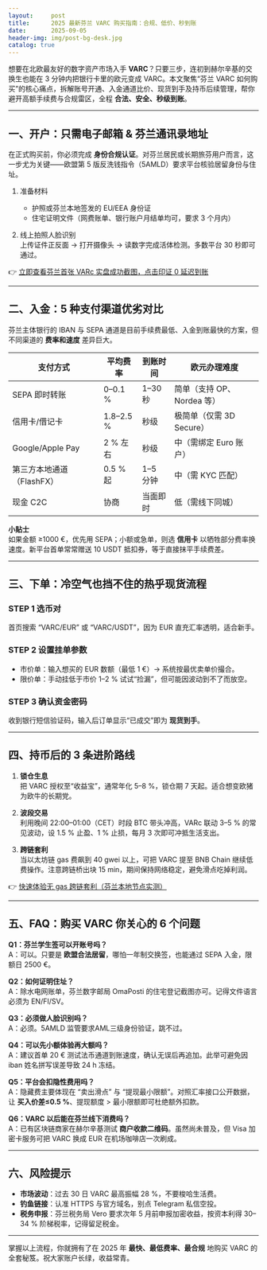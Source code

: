 ```yaml
---
layout:     post
title:      2025 最新芬兰 VARC 购买指南：合规、低价、秒到账
date:       2025-09-05
header-img: img/post-bg-desk.jpg
catalog: true
---
```


想要在北欧最友好的数字资产市场入手 **VARC**？只要三步，连初到赫尔辛基的交换生也能在 3 分钟内把银行卡里的欧元变成 VARC。本文聚焦“芬兰 VARC 如何购买”的核心痛点，拆解账号开通、入金通道比价、现货到手及持币后续管理，帮你避开高额手续费与合规雷区，全程 **合法、安全、秒级到账**。

---

## 一、开户：只需电子邮箱 & 芬兰通讯录地址

在正式购买前，你必须完成 **身份合规认证**。对芬兰居民或长期旅芬用户而言，这一步尤为关键——欧盟第 5 版反洗钱指令（5AMLD）要求平台核验居留身份与住址。

1. 准备材料  
   - 护照或芬兰本地签发的 EU/EEA 身份证  
   - 住宅证明文件（网费账单、银行账户月结单均可，要求 3 个月内）  

2. 线上拍照人脸识别  
   上传证件正反面 → 打开摄像头 → 读数字完成活体检测。多数平台 30 秒即可通过。  

👉 [立即查看芬兰首张 VARc 实盘成功截图，点击印证 0 延迟到账](https://okxdog.com/)

---

## 二、入金：5 种支付渠道优劣对比

芬兰主体银行的 IBAN 与 SEPA 通道是目前手续费最低、入金到账最快的方案，但不同渠道的 **费率和速度** 差异巨大。

| 支付方式 | 平均费率 | 到账时间 | 欧元办理难度 |
| -------- | -------- | -------- | ------------ |
| SEPA 即时转账 | 0–0.1 %  | 1–30 秒  | 简单（支持 OP、Nordea 等） |
| 信用卡/借记卡 | 1.8–2.5 % | 秒级 | 极简单（仅需 3D Secure） |
| Google/Apple Pay | 2 % 左右 | 秒级 | 中（需绑定 Euro 账户） |
| 第三方本地通道（FlashFX） | 0.5 % 起 | 1–5 分钟 | 中（需 KYC 匹配）  
| 现金 C2C | 协商 | 当面即时 | 低（需线下同城） |

**小贴士**  
如果金额 ≥1000 €，优先用 SEPA；小额或急单，则选 **信用卡** 以牺牲部分费率换速度。新平台首单常常赠送 10 USDT 抵扣券，等于直接抹平手续费差。

---

## 三、下单：冷空气也挡不住的热乎现货流程

### STEP 1 选币对  
首页搜索 “VARC/EUR” 或 “VARC/USDT”，因为 EUR 直充汇率透明，适合新手。

### STEP 2 设置挂单参数  
- 市价单：输入想买的 EUR 数额（最低 1 €）→ 系统按最优卖单价撮合。  
- 限价单：手动挂低于市价 1–2 % 试试“捡漏”，但可能因波动到不了而放空。

### STEP 3 确认资金密码  
收到银行短信验证码，输入后订单显示“已成交”即为 **现货到手**。

---

## 四、持币后的 3 条进阶路线

1. **锁仓生息**  
   把 VARC 授权至“收益宝”，通常年化 5–8 %，锁仓期 7 天起。适合想变欧猪为欧牛的长期党。

2. **波段交易**  
   利用晚间 22:00–01:00（CET）时段 BTC 带头冲高，VARc 联动 3–5 % 的常见波动，设 1.5 % 止盈、1 % 止损，每月 3 次即可冲抵生活支出。

3. **跨链套利**  
   当以太坊链 gas 费飙到 40 gwei 以上，可把 VARC 提至 BNB Chain 继续低费操作。注意跨链桥出块 15 min，期间保持网络稳定，避免滑点吃掉利润。

👉 [快速体验无 gas 跨链套利（芬兰本地节点实测）](https://okxdog.com/)

---

## 五、FAQ：购买 VARC 你关心的 6 个问题

**Q1：芬兰学生签可以开账号吗？**  
A：可以。只要是 **欧盟合法居留**，哪怕一年制交换签，也能通过 SEPA 入金，限额日 2500 €。

**Q2：如何证明住址？**  
A：除水电网账单，芬兰数字邮局 OmaPosti 的住宅登记截图亦可。记得文件语言必须为 EN/FI/SV。

**Q3：必须做人脸识别吗？**  
A：必须。5AMLD 监管要求AML三级身份验证，跳不过。

**Q4：可以先小额体验再大额吗？**  
A：建议首单 20 € 测试法币通道到账速度，确认无误后再追加。此举可避免因 iban 姓名拼写误差导致 24 h 冻结。

**Q5：平台会扣隐性费用吗？**  
A：隐藏费主要体现在 “卖出滑点” 与 “提现最小限额”。对照汇率接口公开数据，让 **买入价差≤0.5 %**、提现额度 > 最小限额即可杜绝额外扣款。

**Q6：VARC 以后能在芬兰线下消费吗？**  
A：已有区块链商家在赫尔辛基测试 **商户收款二维码**。虽然尚未普及，但 Visa 加密卡服务可把 VARC 换成 EUR 在机场咖啡店一次刷成。

---

## 六、风险提示

- **市场波动**：过去 30 日 VARC 最高振幅 28 %，不要梭哈生活费。  
- **钓鱼链接**：认准 HTTPS 与官方域名，别点 Telegram 私信空投。  
- **税务申报**：芬兰税务局 Vero 要求次年 5 月前申报加密收益，按资本利得 30–34 % 阶梯税率，记得留足税金。

---

掌握以上流程，你就拥有了在 2025 年 **最快、最低费率、最合规** 地购买 VARC 的全套秘笈。祝大家账户长绿，收益常青。